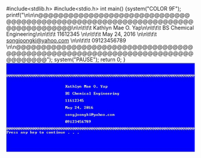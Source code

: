 #include<stdlib.h>
#include<stdio.h>
int main()
{system("COLOR 9F");
	printf("\n\n\n@@@@@@@@@@@@@@@@@@@@@@@@@@@@@@@@@@@@@@@@@@@@@@@@@@@@@@@@@@@@@@@@@@@@@@@@@@@@@@@@\n\n\t\t\t Kathlyn Mae O. Yap\n\n\t\t\t BS Chemical Engineering\n\n\t\t\t 11612345 \n\n\t\t\t May 24, 2016 \n\n\t\t\t songjoongki@yahoo.com \n\n\t\t\t 09123456789 \n\n@@@@@@@@@@@@@@@@@@@@@@@@@@@@@@@@@@@@@@@@@@@@@@@@@@@@@@@@@@@@@@@@@@@@@@@@@@@@@@@@");
	system("PAUSE");
	return 0;
}
![](Hello.JPG)
